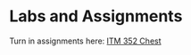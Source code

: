 # Labs and Assignments 
Turn in assignments here:
[ITM 352 Chest](https://github.com/RyanMillerOahu/ITM352_RealRepo)
